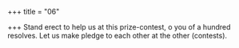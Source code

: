 +++
title = "06"

+++
Stand erect to help us at this prize-contest, o you of a hundred resolves. Let us make pledge to each other at the other (contests).  